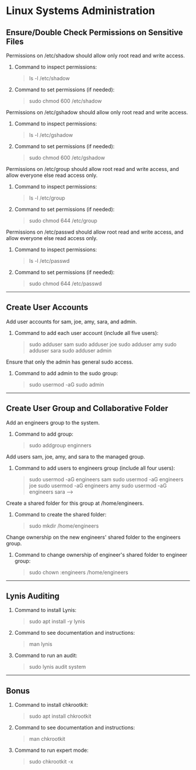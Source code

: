 # Linux Systems Administration
## Ensure/Double Check Permissions on Sensitive Files
Permissions on /etc/shadow should allow only root read and write access.
1. Command to inspect permissions: 
    > ls -l /etc/shadow
2. Command to set permissions (if needed): 
    > sudo chmod 600 /etc/shadow

Permissions on /etc/gshadow should allow only root read and write access.
1. Command to inspect permissions: 
    > ls -l /etc/gshadow
2. Command to set permissions (if needed): 
    > sudo chmod 600 /etc/gshadow

Permissions on /etc/group should allow root read and write access, and allow everyone else read access only.
1. Command to inspect permissions: 
    > ls -l /etc/group
2. Command to set permissions (if needed): 
    > sudo chmod 644 /etc/group

Permissions on /etc/passwd should allow root read and write access, and allow everyone else read access only.
1. Command to inspect permissions: 
    > ls -l /etc/passwd
2. Command to set permissions (if needed): 
    > sudo chmod 644 /etc/passwd
***
## Create User Accounts
Add user accounts for sam, joe, amy, sara, and admin.
1. Command to add each user account (include all five users):
    > sudo adduser sam
    > sudo adduser joe
    > sudo adduser amy
    > sudo adduser sara
    > sudo adduser admin

Ensure that only the admin has general sudo access.
1. Command to add admin to the sudo group: 
    > sudo usermod -aG sudo admin
***
## Create User Group and Collaborative Folder
Add an engineers group to the system.
1. Command to add group: 
    > sudo addgroup enginners

Add users sam, joe, amy, and sara to the managed group.
1. Command to add users to engineers group (include all four users):
    > sudo usermod -aG engineers sam
    > sudo usermod -aG engineers joe
    > sudo usermod -aG engineers amy
    > sudo usermod -aG engineers sara -->

Create a shared folder for this group at /home/engineers.
1. Command to create the shared folder: 
    > sudo mkdir /home/engineers

Change ownership on the new engineers' shared folder to the engineers group.
1. Command to change ownership of engineer's shared folder to engineer group: 
    > sudo chown :engineers /home/engineers
***
## Lynis Auditing
1. Command to install Lynis: 
    > sudo apt install -y lynis
2. Command to see documentation and instructions: 
    > man lynis
3. Command to run an audit: 
    > sudo lynis audit system
***
## Bonus
1. Command to install chkrootkit: 
    > sudo apt install chkrootkit
2. Command to see documentation and instructions: 
    > man chkrootkit
3. Command to run expert mode: 
    > sudo chkrootkit -x 
 
